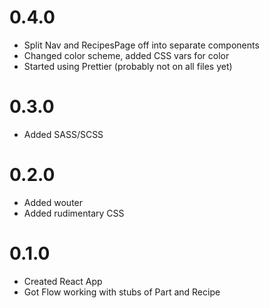 # 0.4.0
- Split Nav and RecipesPage off into separate components
- Changed color scheme, added CSS vars for color
- Started using Prettier (probably not on all files yet)

# 0.3.0
- Added SASS/SCSS

# 0.2.0
- Added wouter
- Added rudimentary CSS

# 0.1.0
- Created React App
- Got Flow working with stubs of Part and Recipe
